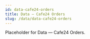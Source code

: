 ```yaml
---
id: data-cafe24-orders
title: Data — Cafe24 Orders
slug: /data/data-cafe24-orders
---
```


Placeholder for Data — Cafe24 Orders.
